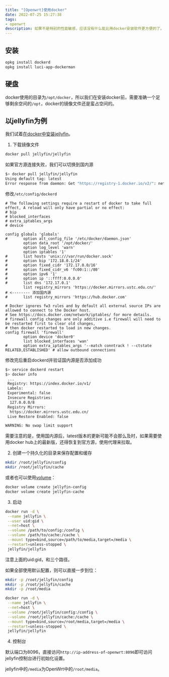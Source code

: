 ```yaml
---
title: "[Openwrt]使用docker"
date: 2022-07-25 15:27:38
tags:
- openwrt
description: 如果不是特别的性能敏感，应该没有什么能比用docker安装软件更方便的了。
---
```

## 安装

```bash
opkg install dockerd
opkg install luci-app-dockerman
```

## 硬盘

docker使用的目录为`/opt/docker`，所以我们在安装docker前，需要准确一个足够剩余空间的`/opt`，docker的镜像文件还是蛮占空间的。

## 以jellyfin为例

我们试着[在docker中安装jellyfin](https://jellyfin.org/docs/general/administration/installing.html#container-images)。

1. 下载镜像文件

```bash
docker pull jellyfin/jellyfin
```

如果官方源连接失败，我们可以切换到国内源
```bash
$> docker pull jellyfin/jellyfin
Using default tag: latest
Error response from daemon: Get "https://registry-1.docker.io/v2/": net/http: TLS handshake timeout
```

修改`/etc/config/dockerd`
```config
# The following settings require a restart of docker to take full effect, A reload will only have partial or no effect:
# bip
# blocked_interfaces
# extra_iptables_args
# device

config globals 'globals'
#       option alt_config_file '/etc/docker/daemon.json'
        option data_root '/opt/docker/'
        option log_level 'warn'
        option iptables '1'
#       list hosts 'unix:///var/run/docker.sock'
#       option bip '172.18.0.1/24'
#       option fixed_cidr '172.17.0.0/16'
#       option fixed_cidr_v6 'fc00:1::/80'
#       option ipv6 '1'
#       option ip '::ffff:0.0.0.0'
#       list dns '172.17.0.1'
        list registry_mirrors 'https://docker.mirrors.ustc.edu.cn/'    # <-------- 添加国内源
#       list registry_mirrors 'https://hub.docker.com'

# Docker ignores fw3 rules and by default all external source IPs are allowed to connect to the Docker host.
# See https://docs.docker.com/network/iptables/ for more details.
# firewall config changes are only additive i.e firewall will need to be restarted first to clear old changes,
# then docker restarted to load in new changes.
config firewall 'firewall'
        option device 'docker0'
        list blocked_interfaces 'wan'
#       option extra_iptables_args '--match conntrack ! --ctstate RELATED,ESTABLISHED' # allow outbound connections
```

修改完后重启dockerd并验证国内源是否添加成功
```bash
$> service dockerd restart
$> docker info
 ...
 Registry: https://index.docker.io/v1/
 Labels:
 Experimental: false
 Insecure Registries:
  127.0.0.0/8
 Registry Mirrors:
  https://docker.mirrors.ustc.edu.cn/
 Live Restore Enabled: false

WARNING: No swap limit support
```

需要注意的是，使用国内源后，latest版本的更新可能不会那么及时，如果需要使用docker hub上的最新版，还得恢复到官方源，使用代理来拉取。

2. 创建一个持久化的目录来保存配置和缓存

```bash
mkdir /root/jellyfin/config
mkdir /root/jellyfin/cache
```

或者也可以使用[volume](https://docs.docker.com/storage/volumes/)：
```bash
docker volume create jellyfin-config
docker volume create jellyfin-cache
```

3. 启动

```bash
docker run -d \
 --name jellyfin \
 --user uid:gid \
 --net=host \
 --volume /path/to/config:/config \
 --volume /path/to/cache:/cache \
 --mount type=bind,source=/path/to/media,target=/media \
 --restart=unless-stopped \
 jellyfin/jellyfin
```

注意上面的uid:gid，和三个路径。

如果全部使用默认配置，则可以直接一步到位：

```bash
mkdir -p /root/jellyfin/config
mkdir -p /root/jellyfin/cache
mkdir -p /root/media

docker run -d \
 --name jellyfin \
 --net=host \
 --volume /root/jellyfin/config:/config \
 --volume /root/jellyfin/cache:/cache \
 --mount type=bind,source=/root/media,target=/media \
 --restart=unless-stopped \
 jellyfin/jellyfin
```

4. 控制台

默认端口为8096，直接访问`http://ip-address-of-openwrt:8096`即可访问jellyfin控制台进行初始化设置。

jellyfin中的`/media`为OpenWrt中的`/root/media`。
